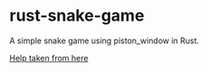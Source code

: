 # rust-snake-game

A simple snake game using piston_window in Rust.

[Help taken from here](https://www.youtube.com/watch?v=DnT_7M7L7vo&list=PLJbE2Yu2zumDF6BX6_RdPisRVHgzV02NW&index=8)
